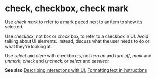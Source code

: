# check, checkbox, check mark

Use *check mark* to refer to a mark placed next to an item to show it’s selected.

Use *checkbox*, not *box* or *check box*, to refer to a checkbox in UI. Avoid talking about UI elements. Instead, discuss what the user needs to do or what they're looking at.

Use *select* and *clear* with checkboxes, not *turn on* and *turn off*, *mark* and *unmark*, *check* and *uncheck*, or *select* and *deselect*.

**See also** [Describing interactions with UI](~/procedures-instructions/describing-interactions-with-ui.md), [Formatting text in instructions](~/procedures-instructions/formatting-text-in-instructions.md)  
